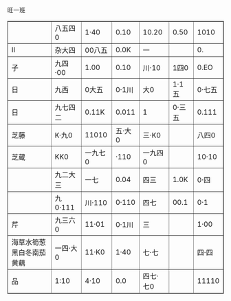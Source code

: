 旺一班


<div style="text-align: center;"><html><body><table border="1"><tbody><tr><td></td><td>八五四0</td><td>1·40</td><td>0.10</td><td>10.20</td><td>0.50</td><td>1010</td></tr><tr><td>Ⅱ</td><td>杂大四</td><td>00八五</td><td>0.0K</td><td>一</td><td></td><td>0.</td></tr><tr><td>子</td><td>九四·00</td><td>1.00</td><td>0.10</td><td>川·10</td><td>1四0</td><td>0.EO</td></tr><tr><td>日</td><td>九西</td><td>0大五</td><td>0·1川</td><td>大0</td><td>1·1五</td><td>0·七五</td></tr><tr><td>日</td><td>九七四二</td><td>0.11K</td><td>0.011</td><td>1</td><td>0·三五</td><td>0.111</td></tr><tr><td>芝藤</td><td>K·九0</td><td>11010</td><td>五·大0</td><td>三·K0</td><td></td><td>八四0</td></tr><tr><td>芝蔵</td><td>KK0</td><td>一九七0</td><td>·110</td><td>一九四0</td><td></td><td>10·10</td></tr><tr><td></td><td>九二大三</td><td>一七</td><td>0.04</td><td>四三</td><td>1.0K</td><td>0·四</td></tr><tr><td></td><td>九0·111</td><td>川·110</td><td>0·110</td><td>四七</td><td>00.1</td><td>0·1</td></tr><tr><td>芹</td><td>九三六0</td><td>11·01</td><td>0·1川</td><td>三</td><td></td><td>1·00</td></tr><tr><td>海草水筍葱黑白冬南茄黄藕</td><td>一四·大0</td><td>11·K0</td><td>1·40</td><td>七·七</td><td></td><td>四·四</td></tr><tr><td>品</td><td>1:10</td><td>4·10</td><td>0.0</td><td>四七·七0</td><td></td><td>11110</td></tr></tbody></table></body></html></div>
